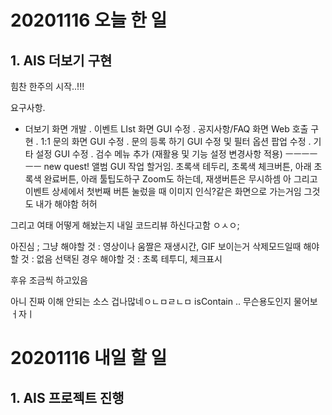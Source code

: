# 20201116 오늘 한 일
## 1. AIS 더보기 구현
힘찬 한주의 시작..!!!

요구사항. 
-  더보기 화면 개발 
  . 이벤트 LIst 화면 GUI 수정
  . 공지사항/FAQ 화면 Web 호출 구현
  . 1:1 문의 화면 GUI 수정 
  . 문의 등록 하기 GUI 수정 및 필터 옵션 팝업 수정
  . 기타 설정  GUI 수정 
  . 검수 메뉴 추가 (재활용 및 기능 설정 변경사항 적용)
ㅡㅡㅡㅡㅡㅡ
new quest!
앨범 GUI 작업 할거임.
초록색 테두리, 초록색 체크버튼, 아래 초록색 완료버튼, 아래 툴팁도하구
Zoom도 하는데, 재생버튼은 무시하셈
아 그리고 이벤트 상세에서 첫번째 버튼 눌렀을 때 이미지 인식?같은 화면으로 가는거임 그것도 내가 해야함 허허

그리고 여태 어떻게 해놨는지 내일 코드리뷰 하신다고함 ㅇㅅㅇ;

아진심 ;
그냥 해야할 것 : 영상이나 움짤은 재생시간, GIF 보이는거
삭제모드일때 해야할 것 : 없음
선택된 경우 해야할 것 : 초록 테투디, 체크표시

후유 조금씩 하고있음

아니 진짜 이해 안되는 소스 겁나많네ㅇㄴㅁㄹㄴㅁ
isContain .. 무슨용도인지 물어보ㅓ자ㅣ


# 20201116 내일 할 일
## 1. AIS 프로젝트 진행
